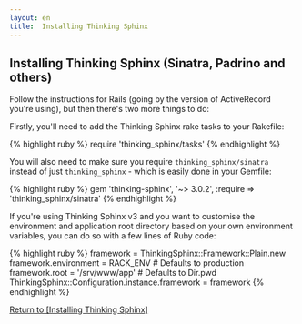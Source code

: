 ```yaml
---
layout: en
title:  Installing Thinking Sphinx
---
```


## Installing Thinking Sphinx (Sinatra, Padrino and others)

Follow the instructions for Rails (going by the version of ActiveRecord you're using), but then there's two more things to do:

Firstly, you'll need to add the Thinking Sphinx rake tasks to your Rakefile:

{% highlight ruby %}
require 'thinking_sphinx/tasks'
{% endhighlight %}

You will also need to make sure you require `thinking_sphinx/sinatra` instead of just `thinking_sphinx` - which is easily done in your Gemfile:

{% highlight ruby %}
gem 'thinking-sphinx', '~> 3.0.2',
  :require => 'thinking_sphinx/sinatra'
{% endhighlight %}

If you're using Thinking Sphinx v3 and you want to customise the environment and application root directory based on your own environment variables, you can do so with a few lines of Ruby code:

{% highlight ruby %}
framework = ThinkingSphinx::Framework::Plain.new
framework.environment = RACK_ENV       # Defaults to production
framework.root        = '/srv/www/app' # Defaults to Dir.pwd
ThinkingSphinx::Configuration.instance.framework = framework
{% endhighlight %}

[Return to [Installing Thinking Sphinx]](/installing_thinking_sphinx.html)

